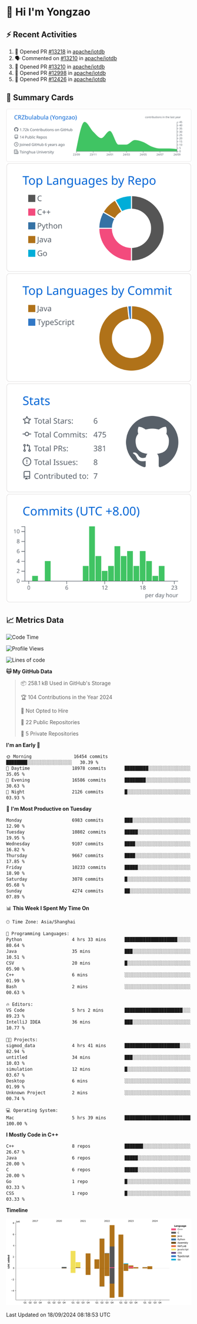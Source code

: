 # 👋 Hi I'm Yongzao

## ⚡ Recent Activities
<!--START_SECTION:activity-->
1. 💪 Opened PR [#13218](https://github.com/apache/iotdb/pull/13218) in [apache/iotdb](https://github.com/apache/iotdb)
2. 🗣 Commented on [#13210](https://github.com/apache/iotdb/pull/13210#issuecomment-2294850976) in [apache/iotdb](https://github.com/apache/iotdb)
3. 💪 Opened PR [#13210](https://github.com/apache/iotdb/pull/13210) in [apache/iotdb](https://github.com/apache/iotdb)
4. 💪 Opened PR [#12998](https://github.com/apache/iotdb/pull/12998) in [apache/iotdb](https://github.com/apache/iotdb)
5. 💪 Opened PR [#12426](https://github.com/apache/iotdb/pull/12426) in [apache/iotdb](https://github.com/apache/iotdb)
<!--END_SECTION:activity-->

## 🎑 Summary Cards

[![](https://raw.githubusercontent.com/CRZbulabula/CRZbulabula/main/profile-summary-card-output/github/0-profile-details.svg)](https://github.com/vn7n24fzkq/github-profile-summary-cards)
[![](https://raw.githubusercontent.com/CRZbulabula/CRZbulabula/main/profile-summary-card-output/github/1-repos-per-language.svg)](https://github.com/vn7n24fzkq/github-profile-summary-cards) [![](https://raw.githubusercontent.com/CRZbulabula/CRZbulabula/main/profile-summary-card-output/github/2-most-commit-language.svg)](https://github.com/vn7n24fzkq/github-profile-summary-cards)
[![](https://raw.githubusercontent.com/CRZbulabula/CRZbulabula/main/profile-summary-card-output/github/3-stats.svg)](https://github.com/vn7n24fzkq/github-profile-summary-cards) [![](https://raw.githubusercontent.com/CRZbulabula/CRZbulabula/main/profile-summary-card-output/github/4-productive-time.svg)](https://github.com/vn7n24fzkq/github-profile-summary-cards)

## 📈 Metrics Data

<!--START_SECTION:waka-->
![Code Time](http://img.shields.io/badge/Code%20Time-684%20hrs%2045%20mins-blue)

![Profile Views](http://img.shields.io/badge/Profile%20Views-5-blue)

![Lines of code](https://img.shields.io/badge/From%20Hello%20World%20I%27ve%20Written-31.6%20million%20lines%20of%20code-blue)

**🐱 My GitHub Data** 

> 📦 258.1 kB Used in GitHub's Storage 
 > 
> 🏆 104 Contributions in the Year 2024
 > 
> 🚫 Not Opted to Hire
 > 
> 📜 22 Public Repositories 
 > 
> 🔑 5 Private Repositories 
 > 
**I'm an Early 🐤** 

```text
🌞 Morning                16454 commits       ████████░░░░░░░░░░░░░░░░░   30.39 % 
🌆 Daytime                18978 commits       █████████░░░░░░░░░░░░░░░░   35.05 % 
🌃 Evening                16586 commits       ████████░░░░░░░░░░░░░░░░░   30.63 % 
🌙 Night                  2126 commits        █░░░░░░░░░░░░░░░░░░░░░░░░   03.93 % 
```
📅 **I'm Most Productive on Tuesday** 

```text
Monday                   6983 commits        ███░░░░░░░░░░░░░░░░░░░░░░   12.90 % 
Tuesday                  10802 commits       █████░░░░░░░░░░░░░░░░░░░░   19.95 % 
Wednesday                9107 commits        ████░░░░░░░░░░░░░░░░░░░░░   16.82 % 
Thursday                 9667 commits        ████░░░░░░░░░░░░░░░░░░░░░   17.85 % 
Friday                   10233 commits       █████░░░░░░░░░░░░░░░░░░░░   18.90 % 
Saturday                 3078 commits        █░░░░░░░░░░░░░░░░░░░░░░░░   05.68 % 
Sunday                   4274 commits        ██░░░░░░░░░░░░░░░░░░░░░░░   07.89 % 
```


📊 **This Week I Spent My Time On** 

```text
🕑︎ Time Zone: Asia/Shanghai

💬 Programming Languages: 
Python                   4 hrs 33 mins       ████████████████████░░░░░   80.64 % 
Java                     35 mins             ███░░░░░░░░░░░░░░░░░░░░░░   10.51 % 
CSV                      20 mins             █░░░░░░░░░░░░░░░░░░░░░░░░   05.90 % 
C++                      6 mins              ░░░░░░░░░░░░░░░░░░░░░░░░░   01.99 % 
Bash                     2 mins              ░░░░░░░░░░░░░░░░░░░░░░░░░   00.63 % 

🔥 Editors: 
VS Code                  5 hrs 2 mins        ██████████████████████░░░   89.23 % 
IntelliJ IDEA            36 mins             ███░░░░░░░░░░░░░░░░░░░░░░   10.77 % 

🐱‍💻 Projects: 
sigmod_data              4 hrs 41 mins       █████████████████████░░░░   82.94 % 
untitled                 34 mins             ███░░░░░░░░░░░░░░░░░░░░░░   10.03 % 
simulation               12 mins             █░░░░░░░░░░░░░░░░░░░░░░░░   03.67 % 
Desktop                  6 mins              ░░░░░░░░░░░░░░░░░░░░░░░░░   01.99 % 
Unknown Project          2 mins              ░░░░░░░░░░░░░░░░░░░░░░░░░   00.74 % 

💻 Operating System: 
Mac                      5 hrs 39 mins       █████████████████████████   100.00 % 
```

**I Mostly Code in C++** 

```text
C++                      8 repos             ███████░░░░░░░░░░░░░░░░░░   26.67 % 
Java                     6 repos             █████░░░░░░░░░░░░░░░░░░░░   20.00 % 
C                        6 repos             █████░░░░░░░░░░░░░░░░░░░░   20.00 % 
Go                       1 repo              █░░░░░░░░░░░░░░░░░░░░░░░░   03.33 % 
CSS                      1 repo              █░░░░░░░░░░░░░░░░░░░░░░░░   03.33 % 
```



**Timeline**

![Lines of Code chart](https://raw.githubusercontent.com/CRZbulabula/CRZbulabula/main/assets/bar_graph.png)


 Last Updated on 18/09/2024 08:18:53 UTC
<!--END_SECTION:waka-->

